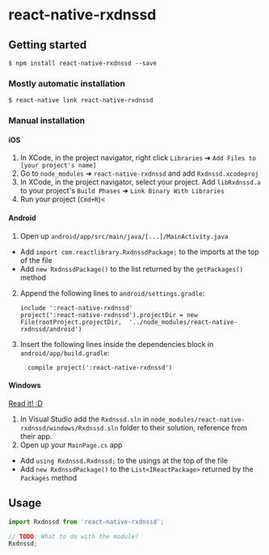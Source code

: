 
# react-native-rxdnssd

## Getting started

`$ npm install react-native-rxdnssd --save`

### Mostly automatic installation

`$ react-native link react-native-rxdnssd`

### Manual installation


#### iOS

1. In XCode, in the project navigator, right click `Libraries` ➜ `Add Files to [your project's name]`
2. Go to `node_modules` ➜ `react-native-rxdnssd` and add `Rxdnssd.xcodeproj`
3. In XCode, in the project navigator, select your project. Add `libRxdnssd.a` to your project's `Build Phases` ➜ `Link Binary With Libraries`
4. Run your project (`Cmd+R`)<

#### Android

1. Open up `android/app/src/main/java/[...]/MainActivity.java`
  - Add `import com.reactlibrary.RxdnssdPackage;` to the imports at the top of the file
  - Add `new RxdnssdPackage()` to the list returned by the `getPackages()` method
2. Append the following lines to `android/settings.gradle`:
  	```
  	include ':react-native-rxdnssd'
  	project(':react-native-rxdnssd').projectDir = new File(rootProject.projectDir, 	'../node_modules/react-native-rxdnssd/android')
  	```
3. Insert the following lines inside the dependencies block in `android/app/build.gradle`:
  	```
      compile project(':react-native-rxdnssd')
  	```

#### Windows
[Read it! :D](https://github.com/ReactWindows/react-native)

1. In Visual Studio add the `Rxdnssd.sln` in `node_modules/react-native-rxdnssd/windows/Rxdnssd.sln` folder to their solution, reference from their app.
2. Open up your `MainPage.cs` app
  - Add `using Rxdnssd.Rxdnssd;` to the usings at the top of the file
  - Add `new RxdnssdPackage()` to the `List<IReactPackage>` returned by the `Packages` method


## Usage
```javascript
import Rxdnssd from 'react-native-rxdnssd';

// TODO: What to do with the module?
Rxdnssd;
```
  